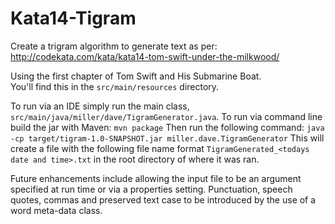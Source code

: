 # Kata14-Tigram
Create a trigram algorithm to generate text as per:
http://codekata.com/kata/kata14-tom-swift-under-the-milkwood/

Using the first chapter of Tom Swift and His Submarine Boat.  
You'll find this in the `src/main/resources` directory.

To run via an IDE simply run the main class, `src/main/java/miller/dave/TigramGenerator.java`.
To run via command line build the jar with Maven:
`mvn package`
Then run the following command:
`java -cp target/tigram-1.0-SNAPSHOT.jar miller.dave.TigramGenerator`
This will create a file with the following file name format `TigramGenerated_<todays date and time>.txt` in the root directory of where it was ran.

Future enhancements include allowing the input file to be an argument specified at run time or via a properties setting.
Punctuation, speech quotes, commas and preserved text case to be introduced by the use of a word meta-data class.  
